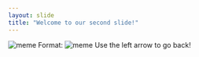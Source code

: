 ```yaml
---
layout: slide
title: "Welcome to our second slide!"
---
```

![meme](http://blogs.coventry.ac.uk/uncovered/wp-content/uploads/sites/7/2017/05/love-memes-meme.jpg)
Format: ![meme](http://blogs.coventry.ac.uk/uncovered/wp-content/uploads/sites/7/2017/05/love-memes-meme.jpg)
Use the left arrow to go back!
